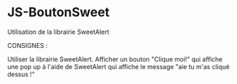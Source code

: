 # JS-BoutonSweet
Utilisation de la librairie SweetAlert


CONSIGNES :

Utiliser la librairie SweetAlert.
Afficher un bouton "Clique moi!" qui affiche une pop up à l'aide de SweetAlert qui affiche le message "aie tu m'as cliqué dessus !"
